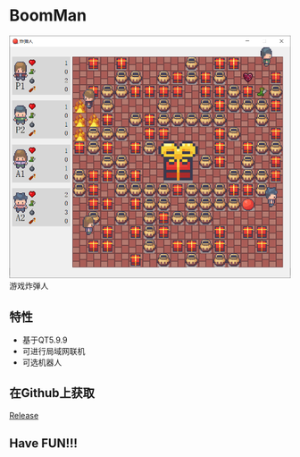 # BoomMan
![BoomMan](res/snap/snap1.png)
游戏炸弹人

## 特性
* 基于QT5.9.9
* 可进行局域网联机
* 可选机器人


## 在Github上获取

[Release](https://github.com/SheepOrnot/BoomMan/releases/latest)

## Have FUN!!!
